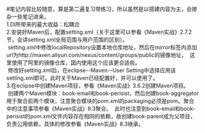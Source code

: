 #笔记内容比较随意，算是第二遍复习带练习，所以虽然是以搭建内容为主，会掺杂一些笔记进来。<br>
1.DI所带来的最大收益：松耦合<br>
2.安装好Maven后，配置setting.xml（关于这里可以参看《Maven实战》2.7.2节，会讲setting.xml全局范围与用户范围的区别）。<br>
  setting.xml中修改localRepository设置本地仓库地址，然后在mirror标签内添加url为http://maven.aliyun.com/nexus/content/groups/public的镜像地址，
  这里使用了阿里的镜像仓库，国内使用这个应该更合适些。<br>
  修改好setting.xml后，在eclipse--Maven--User Setting中选择应用该setting.xml即可。此时关于Maven已经配置好，并可以使用了。<br>
3.在eclipse中创建Maven项目，参看《Maven实战》3.6.2创建Maven项目。<br>
  创建两个Maven模块：book-email和book-perisist，然后创建book-aggregator用于聚合前两个模块，注意聚合模块的pom.xml的packaging必须是pom。聚合中的注意事项参看《Maven实战》8.3聚合。
  此时也注意到book-email和book-perisist的pom.xml文件内容存在相同的依赖，故创建book-parent成为父项目，负责公用依赖，具体的修改参看《Maven实战》8.3继承。

